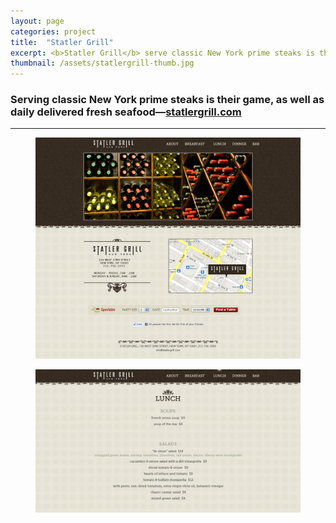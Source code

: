 ```yaml
---
layout: page
categories: project
title:  "Statler Grill"
excerpt: <b>Statler Grill</b> serve classic New York prime steaks is their game, as well as daily delivered fresh seafood.
thumbnail: /assets/statlergrill-thumb.jpg
---
```


### Serving classic New York prime steaks is their game, as well as daily delivered fresh seafood—[statlergrill.com][statlergrill]

* * *

<figure><img src="/assets/statlergrill1.jpg"></figure>
<figure><img src="/assets/statlergrill2.jpg"></figure>

[statlergrill]:      http://statlergrill.com
